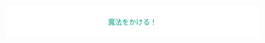 <div style="text-align: center; background-color: white; color: #0CA084; padding: 20px;">
  <span style="text-decoration: none;">魔法をかける！</span>
</div>
